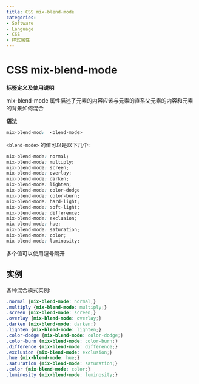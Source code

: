 ```yaml
---
title: CSS mix-blend-mode
categories:
- Software
- Language
- CSS
- 样式属性
---
```

# CSS mix-blend-mode

**标签定义及使用说明**

mix-blend-mode 属性描述了元素的内容应该与元素的直系父元素的内容和元素的背景如何混合

**语法**

```css
mix-blend-mod:  <blend-mode>
```

`<blend-mode>` 的值可以是以下几个:

```css
mix-blend-mode: normal;
mix-blend-mode: multiply;
mix-blend-mode: screen;
mix-blend-mode: overlay;
mix-blend-mode: darken;
mix-blend-mode: lighten;
mix-blend-mode: color-dodge
mix-blend-mode: color-burn;
mix-blend-mode: hard-light;
mix-blend-mode: soft-light;
mix-blend-mode: difference;
mix-blend-mode: exclusion;
mix-blend-mode: hue;
mix-blend-mode: saturation;
mix-blend-mode: color;
mix-blend-mode: luminosity;
```

多个值可以使用逗号隔开

## 实例

各种混合模式实例:

```css
.normal {mix-blend-mode: normal;}
.multiply {mix-blend-mode: multiply;}
.screen {mix-blend-mode: screen;}
.overlay {mix-blend-mode: overlay;}
.darken {mix-blend-mode: darken;}
.lighten {mix-blend-mode: lighten;}
.color-dodge {mix-blend-mode: color-dodge;}
.color-burn {mix-blend-mode: color-burn;}
.difference {mix-blend-mode: difference;}
.exclusion {mix-blend-mode: exclusion;}
.hue {mix-blend-mode: hue;}
.saturation {mix-blend-mode: saturation;}
.color {mix-blend-mode: color;}
.luminosity {mix-blend-mode: luminosity;}
```